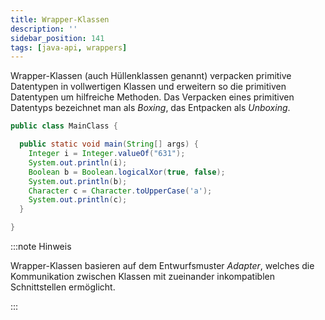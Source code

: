 ```yaml
---
title: Wrapper-Klassen
description: ''
sidebar_position: 141
tags: [java-api, wrappers]
---
```


Wrapper-Klassen (auch Hüllenklassen genannt) verpacken primitive Datentypen in
vollwertigen Klassen und erweitern so die primitiven Datentypen um hilfreiche
Methoden. Das Verpacken eines primitiven Datentyps bezeichnet man als _Boxing_,
das Entpacken als _Unboxing_.

```java title="MainClass.java" showLineNumbers
public class MainClass {

  public static void main(String[] args) {
    Integer i = Integer.valueOf("631");
    System.out.println(i);
    Boolean b = Boolean.logicalXor(true, false);
    System.out.println(b);
    Character c = Character.toUpperCase('a');
    System.out.println(c);
  }

}
```

:::note Hinweis

Wrapper-Klassen basieren auf dem Entwurfsmuster _Adapter_, welches die
Kommunikation zwischen Klassen mit zueinander inkompatiblen Schnittstellen
ermöglicht.

:::
